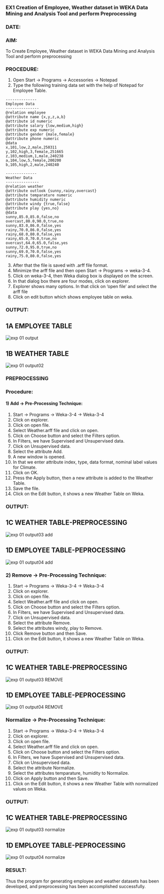 ### EX1 Creation of Employee, Weather dataset in WEKA Data Mining and Analysis Tool and perform Preprocessing
### DATE: 
### AIM: 
  To Create Employee, Weather dataset in WEKA Data Mining and Analysis Tool and perform preprocessing
### PROCEDURE: 
1) Open Start -> Programs -> Accessories -> Notepad
2) Type the following training data set with the help of Notepad for Employee Table.

```
--------------
Employee Data
---------------
@relation employee
@attribute name {x,y,z,a,b}
@attribute id numeric
@attribute salary {low,medium,high}
@attribute exp numeric
@attribute gender {male,female}
@attribute phone numeric
@data
x,101,low,2,male,250311
y,102,high,3,female,251665
z,103,medium,1,male,240238
a,104,low,5,female,200200
b,105,high,2,male,240240

--------------
Weather Data
---------------
@relation weather
@attribute outlook {sunny,rainy,overcast}
@attribute temparature numeric
@attribute humidity numeric
@attribute windy {true,false}
@attribute play {yes,no}
@data
sunny,85.0,85.0,false,no
overcast,80.0,90.0,true,no
sunny,83.0,86.0,false,yes
rainy,70.0,86.0,false,yes
rainy,68.0,80.0,false,yes
rainy,65.0,70.0,true,no
overcast,64.0,65.0,false,yes
sunny,72.0,95.0,true,no
sunny,69.0,70.0,false,yes
rainy,75.0,80.0,false,yes
```
3) After that the file is saved with .arff file format.
4) Minimize the arff file and then open Start -> Programs -> weka-3-4.
5) Click on weka-3-4, then Weka dialog box is displayed on the screen.
6) In that dialog box there are four modes, click on explorer.
7) Explorer shows many options. In that click on ‘open file’ and select the arff file
8) Click on edit button which shows employee table on weka.

### OUTPUT:
## 1A EMPLOYEE TABLE
![exp 01 output](https://github.com/varalakshmi1084/WDM_EXP1/assets/95388047/1c447ca2-0767-4339-9bee-645851e38ad4)
## 1B	WEATHER TABLE
![exp 01 output02](https://github.com/varalakshmi1084/WDM_EXP1/assets/95388047/59b9eefe-d55b-4bfa-bc92-0e7e8b019654)


### PREPROCESSING
### Procedure:
#### 1) Add -> Pre-Processing Technique:
1) Start -> Programs -> Weka-3-4 -> Weka-3-4
2) Click on explorer.
3) Click on open file.
4) Select Weather.arff file and click on open.
5) Click on Choose button and select the Filters option.
6) In Filters, we have Supervised and Unsupervised data.
7) Click on Unsupervised data.
8) Select the attribute Add.
9) A new window is opened.
10) In that we enter attribute index, type, data format, nominal label values for Climate.
11) Click on OK.
12) Press the Apply button, then a new attribute is added to the Weather Table.
13) Save the file.
14) Click on the Edit button, it shows a new Weather Table on Weka.

### OUTPUT:
## 1C	WEATHER TABLE-PREPROCESSING
![exp 01 output03 add](https://github.com/varalakshmi1084/WDM_EXP1/assets/95388047/bd690134-6cb0-4087-b923-a875b0ac37da)
## 1D EMPLOYEE TABLE-PEPROCESSING
![exp 01 output04 add](https://github.com/varalakshmi1084/WDM_EXP1/assets/95388047/6e185d3e-17a7-4322-97b4-bbd40820a22f)

### 2) Remove -> Pre-Processing Technique:

1) Start -> Programs -> Weka-3-4 -> Weka-3-4
2) Click on explorer.
3) Click on open file.
4) Select Weather.arff file and click on open.
5) Click on Choose button and select the Filters option.
6) In Filters, we have Supervised and Unsupervised data.
7) Click on Unsupervised data.
8) Select the attribute Remove.
9) Select the attributes windy, play to Remove.
10) Click Remove button and then Save.
11) Click on the Edit button, it shows a new Weather Table on Weka.

### OUTPUT:
## 1C	WEATHER TABLE-PREPROCESSING
![exp 01 output03 REMOVE](https://github.com/varalakshmi1084/WDM_EXP1/assets/95388047/850bbc75-992e-41ba-86f2-c32014f033f2)
## 1D EMPLOYEE TABLE-PEPROCESSING
![exp 01 output04 REMOVE](https://github.com/varalakshmi1084/WDM_EXP1/assets/95388047/9faa31b6-42e0-4528-afdd-7a4356630b49)

### Normalize -> Pre-Processing Technique:

1) Start -> Programs -> Weka-3-4 -> Weka-3-4
2) Click on explorer.
3) Click on open file.
4) Select Weather.arff file and click on open.
5) Click on Choose button and select the Filters option.
6) In Filters, we have Supervised and Unsupervised data.
7) Click on Unsupervised data.
8) Select the attribute Normalize.
9) Select the attributes temparature, humidity to Normalize.
10) Click on Apply button and then Save.
11) Click on the Edit button, it shows a new Weather Table with normalized values on Weka.

### OUTPUT:
## 1C	WEATHER TABLE-PREPROCESSING
![exp 01 output03 normalize](https://github.com/varalakshmi1084/WDM_EXP1/assets/95388047/96f5827b-849b-42f8-9b2c-8f30a93d9f9b)
## 1D EMPLOYEE TABLE-PEPROCESSING
![exp 01 output04 normalize](https://github.com/varalakshmi1084/WDM_EXP1/assets/95388047/1503d577-a5f4-4c5f-90a6-cc06761dc292)

### RESULT: 
  Thus the program for generating employee and weather datasets has been developed, and preprocessing has been accomplished successfully.
